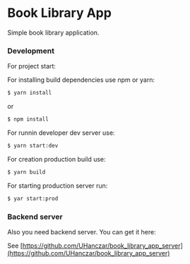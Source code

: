 # Book Library App

Simple book library application. 

### Development

For project start: 

For installing build dependencies use npm or yarn:
```sh
$ yarn install
```

or 

```sh
$ npm install
```


For runnin developer dev server use:
```sh
$ yarn start:dev
```

For creation production build use:
```sh
$ yarn build
```

For starting production server run:
```sh
$ yar start:prod
```

### Backend server
Also you need backend server. You can get it here:

See [https://github.com/UHanczar/book_library_app_server](https://github.com/UHanczar/book_library_app_server)

